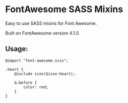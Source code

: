 FontAwesome SASS Mixins
=======================

Easy to use SASS mixins for Font Awesome.

Built on FontAwesome version 4.1.0.

Usage:
------

    @import "font-awesome.scss";

    .heart {
    	@include icon($icon-heart);

    	&:before {
    		color: red;
    	}
    }
